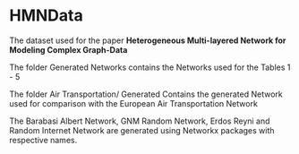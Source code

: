 # HMNData
The dataset used for the paper **Heterogeneous Multi-layered Network for Modeling Complex Graph-Data**

The folder Generated Networks contains the Networks used for the Tables 1 - 5

The folder Air Transportation/ Generated Contains the generated Network used for comparison with the European Air Transportation Network

The Barabasi Albert Network, GNM Random Network, Erdos Reyni and Random Internet Network are generated using Networkx packages with respective names. 
